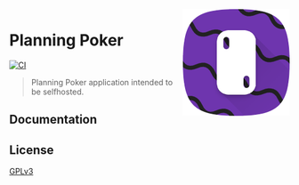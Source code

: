 <img src="./art/icon/web/icon-192.png" alt="icon" align="right" />

# Planning Poker

[![CI](https://github.com/axelrindle/planningpoker/actions/workflows/ci.yml/badge.svg)](https://github.com/axelrindle/planningpoker/actions/workflows/ci.yml)

> Planning Poker application intended to be selfhosted.

## Documentation



## License

[GPLv3](LICENSE)
